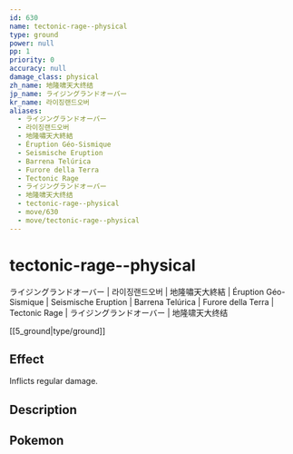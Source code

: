 ```yaml
---
id: 630
name: tectonic-rage--physical
type: ground
power: null
pp: 1
priority: 0
accuracy: null
damage_class: physical
zh_name: 地隆啸天大终结
jp_name: ライジングランドオーバー
kr_name: 라이징랜드오버
aliases:
  - ライジングランドオーバー
  - 라이징랜드오버
  - 地隆嘯天大終結
  - Éruption Géo-Sismique
  - Seismische Eruption
  - Barrena Telúrica
  - Furore della Terra
  - Tectonic Rage
  - ライジングランドオーバー
  - 地隆啸天大终结
  - tectonic-rage--physical
  - move/630
  - move/tectonic-rage--physical
---
```

# tectonic-rage--physical
    
ライジングランドオーバー | 라이징랜드오버 | 地隆嘯天大終結 | Éruption Géo-Sismique | Seismische Eruption | Barrena Telúrica | Furore della Terra | Tectonic Rage | ライジングランドオーバー | 地隆啸天大终结

[[5_ground|type/ground]]

## Effect

Inflicts regular damage.

## Description



## Pokemon



